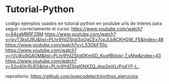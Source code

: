 # Tutorial-Python

codigo ejemplos usados en tutorial python en youtube
urls de interes para seguir correctamente el curso:
https://www.youtube.com/watch?v=84zaMBRF29M
https://www.youtube.com/watch?v=IxyT3ksfJ9U&list=PLhr9YdZStgI3oOgCEx7cpJLb8CKHGW_FE&index=48
https://www.youtube.com/watch?v=I_53ObF10ic
https://www.youtube.com/watch?v=rVUjEp9GAOM&list=PLhr9YdZStgI0KmSD_KugfBldxkj-7_yMw&index=43
https://www.youtube.com/watch?v=S2o4lXrRUE0&list=PLhr9YdZStgI0NXZQ_dne2mVLrPo4YF-L_

repositorio:
https://github.com/josecodetech/python_ejercicios
